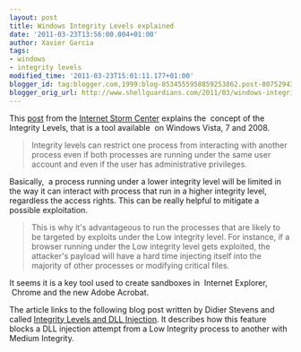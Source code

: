 ```yaml
---
layout: post
title: Windows Integrity Levels explained
date: '2011-03-23T13:56:00.004+01:00'
author: Xavier Garcia
tags:
- windows
- integrity levels
modified_time: '2011-03-23T15:01:11.177+01:00'
blogger_id: tag:blogger.com,1999:blog-8534555958859253862.post-8075294391613705925
blogger_orig_url: http://www.shellguardians.com/2011/03/windows-integrity-levels-explained.html
---
```

This [post](http://isc.sans.edu/diary.html?storyid=10531) from the [Internet Storm Center](http://isc.sans.edu/) explains the  concept of the Integrity Levels, that is a tool available  on Windows Vista, 7 and 2008.  
  

> Integrity levels can restrict one process from interacting with another process even if both processes are running under the same user account and even if the user has administrative privileges.

  
Basically,  a process running under a lower integrity level will be limited in the way it can interact with process that run in a higher integrity level, regardless the access rights. This can be really helpful to mitigate a possible exploitation.  
  

> This is why it's advantageous to run the processes that are likely to be targeted by exploits under the Low integrity level. For instance, if a browser running under the Low integrity level gets exploited, the attacker's payload will have a hard time injecting itself into the majority of other processes or modifying critical files.

  
It seems it is a key tool used to create sandboxes in  Internet Explorer,  Chrome and the new Adobe Acrobat.  
  
The article links to the following blog post written by Didier Stevens and called [Integrity Levels and DLL Injection](http://blog.didierstevens.com/2010/09/07/integrity-levels-and-dll-injection/). It describes how this feature blocks a DLL injection attempt from a Low Integrity process to another with Medium Integrity.
